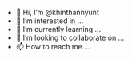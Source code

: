 - 👋 Hi, I’m @khinthannyunt
- 👀 I’m interested in ...
- 🌱 I’m currently learning ...
- 💞️ I’m looking to collaborate on ...
- 📫 How to reach me ...

<!---
khinthannyunt/khinthannyunt is a ✨ special ✨ repository because its `README.md` (this file) appears on your GitHub profile.
You can click the Preview link to take a look at your changes.
--->
